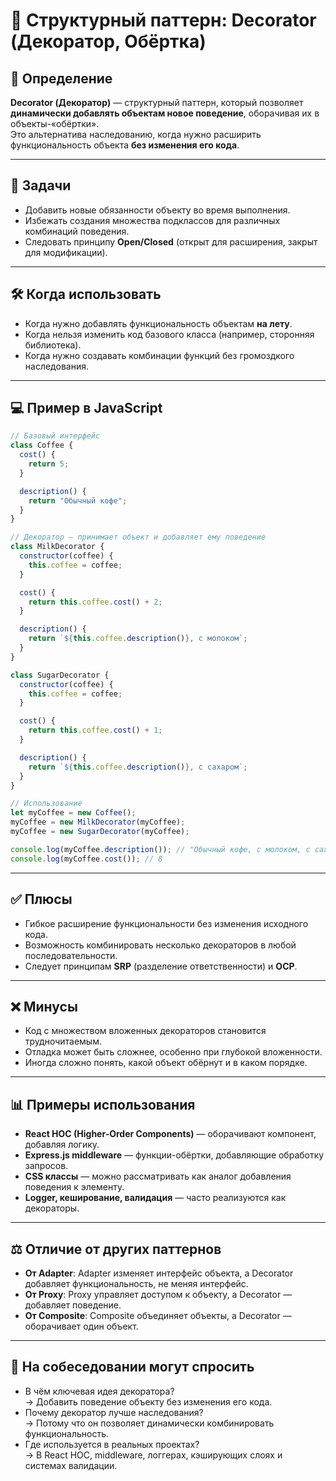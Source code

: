 # 🎨 Структурный паттерн: Decorator (Декоратор, Обёртка)

## 📌 Определение
**Decorator (Декоратор)** — структурный паттерн, который позволяет **динамически добавлять объектам новое поведение**, оборачивая их в объекты-«обёртки».  
Это альтернатива наследованию, когда нужно расширить функциональность объекта **без изменения его кода**.

---

## 🎯 Задачи
- Добавить новые обязанности объекту во время выполнения.  
- Избежать создания множества подклассов для различных комбинаций поведения.  
- Следовать принципу **Open/Closed** (открыт для расширения, закрыт для модификации).

---

## 🛠 Когда использовать
- Когда нужно добавлять функциональность объектам **на лету**.  
- Когда нельзя изменить код базового класса (например, сторонняя библиотека).  
- Когда нужно создавать комбинации функций без громоздкого наследования.

---

## 💻 Пример в JavaScript

```js
// Базовый интерфейс
class Coffee {
  cost() {
    return 5;
  }

  description() {
    return "Обычный кофе";
  }
}

// Декоратор — принимает объект и добавляет ему поведение
class MilkDecorator {
  constructor(coffee) {
    this.coffee = coffee;
  }

  cost() {
    return this.coffee.cost() + 2;
  }

  description() {
    return `${this.coffee.description()}, с молоком`;
  }
}

class SugarDecorator {
  constructor(coffee) {
    this.coffee = coffee;
  }

  cost() {
    return this.coffee.cost() + 1;
  }

  description() {
    return `${this.coffee.description()}, с сахаром`;
  }
}

// Использование
let myCoffee = new Coffee();
myCoffee = new MilkDecorator(myCoffee);
myCoffee = new SugarDecorator(myCoffee);

console.log(myCoffee.description()); // "Обычный кофе, с молоком, с сахаром"
console.log(myCoffee.cost()); // 8
```

---

## ✅ Плюсы
- Гибкое расширение функциональности без изменения исходного кода.  
- Возможность комбинировать несколько декораторов в любой последовательности.  
- Следует принципам **SRP** (разделение ответственности) и **OCP**.

---

## ❌ Минусы
- Код с множеством вложенных декораторов становится трудночитаемым.  
- Отладка может быть сложнее, особенно при глубокой вложенности.  
- Иногда сложно понять, какой объект обёрнут и в каком порядке.

---

## 📊 Примеры использования
- **React HOC (Higher-Order Components)** — оборачивают компонент, добавляя логику.  
- **Express.js middleware** — функции-обёртки, добавляющие обработку запросов.  
- **CSS классы** — можно рассматривать как аналог добавления поведения к элементу.  
- **Logger, кеширование, валидация** — часто реализуются как декораторы.

---

## ⚖️ Отличие от других паттернов
- **От Adapter**: Adapter изменяет интерфейс объекта, а Decorator добавляет функциональность, не меняя интерфейс.  
- **От Proxy**: Proxy управляет доступом к объекту, а Decorator — добавляет поведение.  
- **От Composite**: Composite объединяет объекты, а Decorator — оборачивает один объект.

---

## 🧠 На собеседовании могут спросить
- В чём ключевая идея декоратора?  
  → Добавить поведение объекту без изменения его кода.  
- Почему декоратор лучше наследования?  
  → Потому что он позволяет динамически комбинировать функциональность.  
- Где используется в реальных проектах?  
  → В React HOC, middleware, логгерах, кэширующих слоях и системах валидации.

